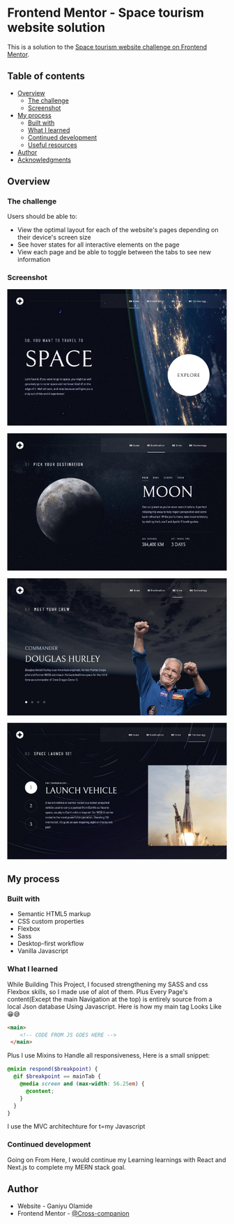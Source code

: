 # Frontend Mentor - Space tourism website solution

This is a solution to the [Space tourism website challenge on Frontend Mentor](https://www.frontendmentor.io/challenges/space-tourism-multipage-website-gRWj1URZ3).
## Table of contents

- [Overview](#overview)
  - [The challenge](#the-challenge)
  - [Screenshot](#screenshot)
- [My process](#my-process)
  - [Built with](#built-with)
  - [What I learned](#what-i-learned)
  - [Continued development](#continued-development)
  - [Useful resources](#useful-resources)
- [Author](#author)
- [Acknowledgments](#acknowledgments)

## Overview

### The challenge

Users should be able to:

- View the optimal layout for each of the website's pages depending on their device's screen size
- See hover states for all interactive elements on the page
- View each page and be able to toggle between the tabs to see new information

### Screenshot

![Home Page](./screenshots/home.png)

![Destinations Page](./screenshots/destination.png)

![Crew Page](./screenshots/crew.png)

![Vehicles Page](./screenshots/vehicle.png)


## My process

### Built with

- Semantic HTML5 markup
- CSS custom properties
- Flexbox
- Sass
- Desktop-first workflow
- Vanilla Javascript

### What I learned
While Building This Project, I focused strengthening my SASS and css Flexbox skills, so I made use of alot of them. Plus Every Page's content(Except the main Navigation at the top) is entirely source from a local Json database Using Javascript. Here is how my main tag Looks Like😁😅

```html
<main>
    <!-- CODE FROM JS GOES HERE -->
 </main>
```
Plus I use Mixins to Handle all responsiveness, Here is a small snippet:
```scss
@mixin respond($breakpoint) {
  @if $breakpoint == mainTab {
    @media screen and (max-width: 56.25em) {
      @content;
    }
  }
}
```
I use the MVC architechture for t=my Javascript

### Continued development

Going on From Here, I would continue my Learning learnings with React and Next.js to complete my MERN stack goal. 


## Author

- Website - Ganiyu Olamide
- Frontend Mentor - [@Cross-companion](https://www.frontendmentor.io/profile/Cross-companion)

